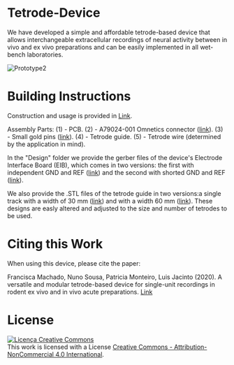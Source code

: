 # Tetrode-Device

We have developed a simple and affordable tetrode-based device that allows interchangeable extracellular recordings of neural activity between in vivo and ex vivo preparations and can be easily implemented in all wet-bench laboratories.

![Prototype2](https://user-images.githubusercontent.com/61021093/74615582-1dd94800-511a-11ea-9986-5541ddf7485d.png)

# Building Instructions
Construction and usage is provided in [Link](https://www.biorxiv.org/content/10.1101/2020.02.11.940809v1). 

Assembly Parts:
(1) - PCB.
(2) - A79024-001 Omnetics connector ([link](https://www.omnetics.com/products/neuro-connectors/nano-strip-connectors)). 
(3) - Small gold pins ([link](https://neuralynx.com/hardware/small-eib-pins)). 
(4) - Tetrode guide.
(5) - Tetrode wire (determined by the application in mind).

In the "Design" folder we provide the gerber files of the device's Electrode Interface Board (EIB), which comes in two versions: the first with independent GND and REF ([link](https://github.com/franciscamachado/Tetrode-Device/tree/master/Designs/EIB/Eagle/GND%20%26%20REF)) and the second with shorted GND and REF ([link](https://github.com/franciscamachado/Tetrode-Device/tree/master/Designs/EIB/Eagle/GND%20%26%20REF%20shorted)). 

We also provide the .STL files of the tetrode guide in two versions:a single track with a width of 30 mm ([link](https://github.com/franciscamachado/Tetrode-Device/blob/master/Designs/Tetrode%20Guide/30mmTrack.stl)) and with a width 60 mm ([link](https://github.com/franciscamachado/Tetrode-Device/blob/master/Designs/Tetrode%20Guide/60mmTrack.stl)). These designs are easly altered and adjusted to the size and number of tetrodes to be used.

# Citing this Work

When using this device, please cite the paper:

Francisca Machado, Nuno Sousa, Patricia Monteiro, Luis Jacinto (2020). A versatile and modular tetrode-based device for single-unit recordings in rodent ex vivo and in vivo acute preparations. [Link](https://www.biorxiv.org/content/10.1101/2020.02.11.940809v1)

# License

<a rel="license" href="http://creativecommons.org/licenses/by-nc/4.0/"><img alt="Licença Creative Commons" style="border-width:0" src="https://i.creativecommons.org/l/by-nc/4.0/88x31.png" /></a><br />This work is licensed with a License <a rel="license" href="http://creativecommons.org/licenses/by-nc/4.0/">Creative Commons - Attribution-NonCommercial 4.0 International</a>.
